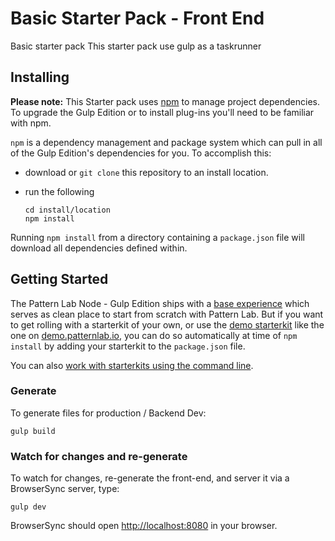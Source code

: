 # Basic Starter Pack - Front End 

Basic starter pack
This starter pack use gulp as a taskrunner

## Installing

**Please note:** This Starter pack uses [npm](https://www.npmjs.com/) to manage project dependencies. To upgrade the Gulp Edition or to install plug-ins you'll need to be familiar with npm.

`npm` is a dependency management and package system which can pull in all of the Gulp Edition's dependencies for you. To accomplish this:

* download or `git clone` this repository to an install location.

* run the following

    ```
    cd install/location
    npm install
    ```

Running `npm install` from a directory containing a `package.json` file will download all dependencies defined within.

## Getting Started

The Pattern Lab Node - Gulp Edition ships with a [base experience](https://github.com/pattern-lab/starterkit-mustache-base) which serves as clean place to start from scratch with Pattern Lab. But if you want to get rolling with a starterkit of your own, or use the [demo starterkit](https://github.com/pattern-lab/starterkit-mustache-demo) like the one on [demo.patternlab.io](http://demo.patternlab.io), you can do so automatically at time of `npm install` by adding your starterkit to the `package.json` file.

You can also [work with starterkits using the command line](https://github.com/pattern-lab/patternlab-node/wiki/Importing-Starterkits).

### Generate

To generate files for production / Backend Dev:

    gulp build

### Watch for changes and re-generate

To watch for changes, re-generate the front-end, and server it via a BrowserSync server,  type:

    gulp dev

BrowserSync should open [http://localhost:8080](http://localhost:8080) in your browser.

